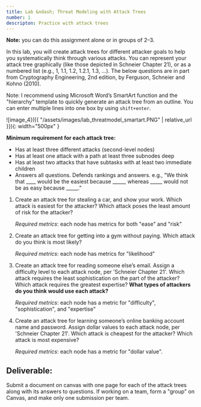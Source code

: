```yaml
---
title: Lab &ndash; Threat Modeling with Attack Trees
number: 1
descripton: Practice with attack trees
---
```

 
**Note:** you can do this assignment alone or in groups of 2–3.

In this lab, you will create attack trees for different attacker goals to help you systematically think through various attacks. You can represent your attack tree graphically (like those depicted in Schneier Chapter 21), or as a numbered list (e.g., 1, 1.1, 1.2, 1.2.1, 1.3, …). The below questions are in part from Cryptography Engineering, 2nd edition, by Ferguson, Schneier and Kohno (2010).

Note: I recommend using Microsoft Word’s SmartArt function and the "hierarchy" template to quickly generate an attack tree from an outline. You can enter multiple lines into one box by using `shift+enter`.

![image_4]({{ "/assets/images/lab_threatmodel_smartart.PNG" | relative_url }}){: width="500px" }

**Minimum requirement for each attack tree:**

*   Has at least three different attacks (second-level nodes)
*   Has at least one attack with a path at least three subnodes deep
*   Has at least two attacks that have subtasks with at least two immediate children
*   Answers all questions. Defends rankings and answers. e.g., "We think that \_\_\_\_ would be the easiest because \_\_\_\_\_, whereas \_\_\_\_\_ would not be as easy because \_\_\_\_\_." 

1.  Create an attack tree for stealing a car, and show your work. Which attack is easiest for the attacker? Which attack poses the least amount of risk for the attacker?
    
    _Required metrics_: each node has metrics for both "ease" and "risk"

2.  Create an attack tree for getting into a gym without paying. Which attack do you think is most likely?
    
    _Required metrics_: each node has metrics for "likelihood"
    
3.  Create an attack tree for reading someone else’s email. Assign a difficulty level to each attack node, per 'Schneier Chapter 21'. Which attack requires the least sophistication on the part of the attacker? Which attack requires the greatest expertise? **What types of attackers do you think would use each attack?**
    
    _Required metrics_: each node has a metric for "difficulty", "sophistication", and "expertise"
    
4.  Create an attack tree for learning someone’s online banking account name and password. Assign dollar values to each attack node, per 'Schneier Chapter 21'. Which attack is       cheapest for the attacker? Which attack is most expensive?

    _Required metrics_: each node has a metric for "dollar value".
    
## Deliverable:

Submit a document on canvas with one page for each of the attack trees along with its answers to questions. If working on a team, form a "group" on Canvas, and make only one submission per team.
